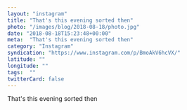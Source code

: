 ```yaml
---
layout: "instagram"
title: "That's this evening sorted then"
photo: "/images/blog/2018-08-18/photo.jpg"
date: "2018-08-18T15:23:48+00:00"
meta:  "That's this evening sorted then"
category: "Instagram"
syndication: "https://www.instagram.com/p/BmoAkV6hcVX/"
latitude: ""
longitude: ""
tags:  ""
twitterCard: false
---
```

That's this evening sorted then
